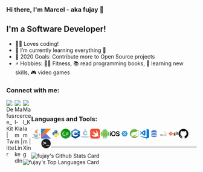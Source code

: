 ### Hi there, I'm Marcel - aka fujay 👋

## I'm a Software Developer!

- 👨‍💻 Loves coding!
- 🌱 I’m currently learning everything 🤣
- 🚀 2020 Goals: Contribute more to Open Source projects
- ⚡ Hobbies: 🏋️‍♂️ Fitness, 📚 read programming books, 🧠 learning new skills, 🎮 video games

### Connect with me:

[<img align="left" alt="Defuse_Kit | Twitter" width="22px" src="https://cdn.jsdelivr.net/npm/simple-icons@v3/icons/twitter.svg" />][twitter]
[<img align="left" alt="Marcel-Klamm | LinkedIn" width="22px" src="https://cdn.jsdelivr.net/npm/simple-icons@v3/icons/linkedin.svg" />][linkedin]
[<img align="left" alt="Marcel_Klamm | Xing" width="22px" src="https://cdn.jsdelivr.net/npm/simple-icons@v3/icons/xing.svg" />][xing]

<br />

### Languages and Tools:

<img align="left" alt="Java" width="26px" src="https://raw.githubusercontent.com/github/explore/80688e429a7d4ef2fca1e82350fe8e3517d3494d/topics/java/java.png">
<img align="left" alt="Kotlin" width="26px" src="https://raw.githubusercontent.com/github/explore/80688e429a7d4ef2fca1e82350fe8e3517d3494d/topics/kotlin/kotlin.png">
<img align="left" alt="Python" width="26px" src="https://raw.githubusercontent.com/github/explore/80688e429a7d4ef2fca1e82350fe8e3517d3494d/topics/python/python.png">
<img align="left" alt="C#" width="26px" src="https://raw.githubusercontent.com/github/explore/80688e429a7d4ef2fca1e82350fe8e3517d3494d/topics/csharp/csharp.png">
<img align="left" alt="C++" width="26px" src="https://raw.githubusercontent.com/github/explore/80688e429a7d4ef2fca1e82350fe8e3517d3494d/topics/cpp/cpp.png">
<img align="left" alt="C" width="26px" src="https://raw.githubusercontent.com/github/explore/80688e429a7d4ef2fca1e82350fe8e3517d3494d/topics/c/c.png">
<img align="left" alt="Swift" width="26px" src="https://raw.githubusercontent.com/github/explore/80688e429a7d4ef2fca1e82350fe8e3517d3494d/topics/swift/swift.png">
<img align="left" alt="Android" width="26px" src="https://raw.githubusercontent.com/github/explore/80688e429a7d4ef2fca1e82350fe8e3517d3494d/topics/android/android.png">
<img align="left" alt="iOS" width="26px" src="https://raw.githubusercontent.com/github/explore/80688e429a7d4ef2fca1e82350fe8e3517d3494d/topics/ios/ios.png">
<img align="left" alt="Xamarin" width="26px" src="https://raw.githubusercontent.com/github/explore/80688e429a7d4ef2fca1e82350fe8e3517d3494d/topics/xamarin/xamarin.png">
<img align="left" alt="Spring" width="26px" src="https://raw.githubusercontent.com/github/explore/80688e429a7d4ef2fca1e82350fe8e3517d3494d/topics/spring-boot/spring-boot.png">
<img align="left" alt="Visual Studio Code" width="26px" src="https://raw.githubusercontent.com/github/explore/80688e429a7d4ef2fca1e82350fe8e3517d3494d/topics/visual-studio-code/visual-studio-code.png" />
<img align="left" alt="SQL" width="26px" src="https://raw.githubusercontent.com/github/explore/80688e429a7d4ef2fca1e82350fe8e3517d3494d/topics/sql/sql.png" />
<img align="left" alt="MySQL" width="26px" src="https://raw.githubusercontent.com/github/explore/80688e429a7d4ef2fca1e82350fe8e3517d3494d/topics/mysql/mysql.png" />
<img align="left" alt="Git" width="26px" src="https://raw.githubusercontent.com/github/explore/80688e429a7d4ef2fca1e82350fe8e3517d3494d/topics/git/git.png" />
<img align="left" alt="github" width="26px" src="https://raw.githubusercontent.com/github/explore/78df643247d429f6cc873026c0622819ad797942/topics/github/github.png" />
<img align="left" alt="Terminal" width="26px" src="https://raw.githubusercontent.com/github/explore/80688e429a7d4ef2fca1e82350fe8e3517d3494d/topics/terminal/terminal.png" />

<br />
<br />

---

<img align="left" alt="fujay's Github Stats Card" src="https://github-readme-stats.vercel.app/api?username=fujay&show_icons=true&hide_border=true&count_private=true" />

<br />

<img align="left" alt="fujay's Top Languages Card" src="https://github-readme-stats.vercel.app/api/top-langs/?username=fujay" />

[twitter]: https://twitter.com/Defuse_Kit
[linkedin]: https://www.linkedin.com/in/marcel-klamm
[xing]: https://www.xing.com/profile/Marcel_Klamm
